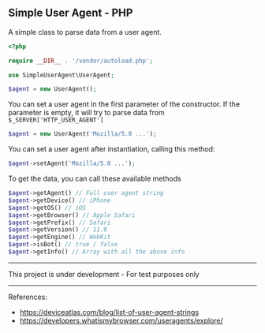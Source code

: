 ## Simple User Agent - PHP

A simple class to parse data from a user agent.

```php
<?php

require __DIR__ . '/vendor/autoload.php';

use SimpleUserAgent\UserAgent;

$agent = new UserAgent();

```

You can set a user agent in the first parameter of the constructor. If the parameter is empty, it will try to parse data from `$_SERVER['HTTP_USER_AGENT']`

```php
$agent = new UserAgent('Mozilla/5.0 ...');
```

You can set a user agent after instantiation, calling this method:

```php
$agent->setAgent('Mozilla/5.0 ...');
```

To get the data, you can call these available methods

```php
$agent->getAgent() // Full user agent string
$agent->getDevice() // iPhone
$agent->getOS() // iOS
$agent->getBrowser() // Apple Safari
$agent->getPrefix() // Safari
$agent->getVersion() // 11.0
$agent->getEngine() // WebKit
$agent->isBot() // true / false
$agent->getInfo() // Array with all the above info
```

---

This project is under development - For test purposes only

---

References:

- https://deviceatlas.com/blog/list-of-user-agent-strings
- https://developers.whatismybrowser.com/useragents/explore/
